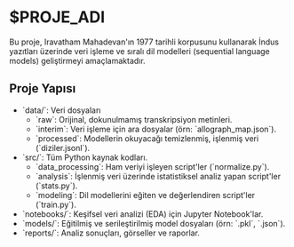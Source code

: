 # $PROJE_ADI

Bu proje, Iravatham Mahadevan'ın 1977 tarihli korpusunu kullanarak İndus yazıtları üzerinde
veri işleme ve sıralı dil modelleri (sequential language models) geliştirmeyi amaçlamaktadır.

## Proje Yapısı

- \`data/\`: Veri dosyaları
  - \`raw\`: Orijinal, dokunulmamış transkripsiyon metinleri.
  - \`interim\`: Veri işleme için ara dosyalar (örn: \`allograph_map.json\`).
  - \`processed\`: Modellerin okuyacağı temizlenmiş, işlenmiş veri (\`diziler.jsonl\`).
- \`src/\`: Tüm Python kaynak kodları.
  - \`data_processing\`: Ham veriyi işleyen script'ler (\`normalize.py\`).
  - \`analysis\`: İşlenmiş veri üzerinde istatistiksel analiz yapan script'ler (\`stats.py\`).
  - \`modeling\`: Dil modellerini eğiten ve değerlendiren script'ler (\`train.py\`).
- \`notebooks/\`: Keşifsel veri analizi (EDA) için Jupyter Notebook'lar.
- \`models/\`: Eğitilmiş ve serileştirilmiş model dosyaları (örn: \`.pkl\`, \`.json\`).
- \`reports/\`: Analiz sonuçları, görseller ve raporlar.
